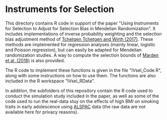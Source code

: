 # Instruments for Selection

This directory contains R code in support of the paper "Using Instruments for Selection to Adjust for Selection Bias in Mendelian Randomization". It includes implementations of inverse probability weighting and the selection bias adjustment method of [Tchetgen Tchetgen and Wirth (2017)](https://onlinelibrary.wiley.com/doi/full/10.1111/biom.12670). These methods are implemented for regression analyses (mainly linear, logistic and Poisson regression), but can easily be adapted for Mendelian randomization studies. A way to compute the selection bounds of [Marden et al. (2018)](https://journals.lww.com/epidem/Fulltext/2018/05000/Implementation_of_Instrumental_Variable_Bounds_for.7.aspx) is also provided.

The R code to implement these functions is given in the file "IVsel_Code.R", along with some instructions on how to use them. The functions are also included in the R workspace "IVsel_RData".

In addition, the subfolders of this repository contain the R code used to conduct the simulation study included in the paper, as well as some of the code used to run the real-data stuy on the effects of high BMI on smoking traits in early adolescence using [ALSPAC](http://www.bristol.ac.uk/alspac/) data (the raw data are not available here for privacy reasons).
